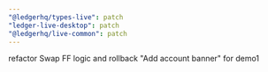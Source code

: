 ```yaml
---
"@ledgerhq/types-live": patch
"ledger-live-desktop": patch
"@ledgerhq/live-common": patch
---
```


refactor Swap FF logic and rollback "Add account banner" for demo1
